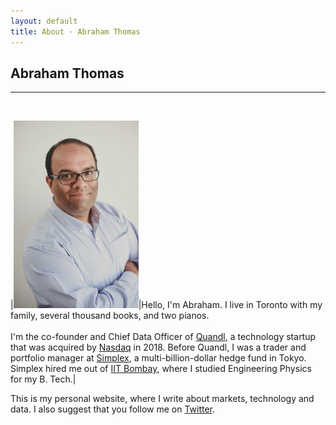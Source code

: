 ```yaml
---
layout: default
title: About · Abraham Thomas
---
```


## Abraham Thomas

----

<br/>

|<img style="width:200px" src="/assets/img/Abraham-Thomas.jpg">|Hello, I'm Abraham.  I live in Toronto with my family, several thousand books, and two pianos.<br/><br/>I'm the co-founder and Chief Data Officer of [Quandl](https://www.quandl.com), a technology startup that was acquired by [Nasdaq](http://www.nasdaq.com) in 2018.  Before Quandl, I was a trader and portfolio manager at [Simplex](https://www.simplexasset.com), a multi-billion-dollar  hedge fund in Tokyo.  Simplex hired me out of [IIT Bombay](http://www.iitb.ac.in), where I studied Engineering Physics for my B. Tech.|

This is my personal website, where I write about markets, technology and data.  I also suggest that you follow me on [Twitter](https://twitter.com/athomasq).

<br/>
<br/>